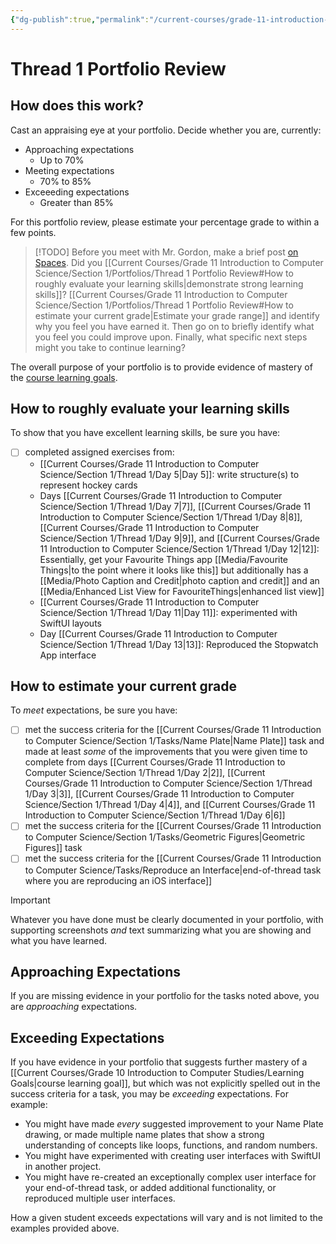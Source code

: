 ```yaml
---
{"dg-publish":true,"permalink":"/current-courses/grade-11-introduction-to-computer-science/section-1/portfolios/thread-1-portfolio-review/","tags":["ics3u"],"dgHomeLink":false}
---
```


# Thread 1 Portfolio Review
## How does this work?
Cast an appraising eye at your portfolio.  Decide whether you are, currently:

- Approaching expectations
	- Up to 70%
- Meeting expectations
	- 70% to 85%
- Exceeeding expectations
	- Greater than 85%

For this portfolio review, please estimate your percentage grade to within a few points.

> [!TODO]
> Before you meet with Mr. Gordon, make a brief post [on Spaces](https://ca.spacesedu.com/). Did you [[Current Courses/Grade 11 Introduction to Computer Science/Section 1/Portfolios/Thread 1 Portfolio Review#How to roughly evaluate your learning skills\|demonstrate strong learning skills]]? [[Current Courses/Grade 11 Introduction to Computer Science/Section 1/Portfolios/Thread 1 Portfolio Review#How to estimate your current grade\|Estimate your grade range]] and identify why you feel you have earned it. Then go on to briefly identify what you feel you could improve upon. Finally, what specific next steps might you take to continue learning?

The overall purpose of your portfolio is to provide evidence of mastery of the [course learning goals](https://www.russellgordon.ca/cs/learning-goals/learning-goals-for-grade-11/).

## How to roughly evaluate your learning skills

To show that you have excellent learning skills, be sure you have:
- [ ] completed assigned exercises from:
	- [[Current Courses/Grade 11 Introduction to Computer Science/Section 1/Thread 1/Day 5\|Day 5]]: write structure(s) to represent hockey cards
	- Days [[Current Courses/Grade 11 Introduction to Computer Science/Section 1/Thread 1/Day 7\|7]], [[Current Courses/Grade 11 Introduction to Computer Science/Section 1/Thread 1/Day 8\|8]], [[Current Courses/Grade 11 Introduction to Computer Science/Section 1/Thread 1/Day 9\|9]], and [[Current Courses/Grade 11 Introduction to Computer Science/Section 1/Thread 1/Day 12\|12]]: Essentially, get your Favourite Things app [[Media/Favourite Things\|to the point where it looks like this]] but additionally has a [[Media/Photo Caption and Credit\|photo caption and credit]] and an [[Media/Enhanced List View for FavouriteThings\|enhanced list view]]
	- [[Current Courses/Grade 11 Introduction to Computer Science/Section 1/Thread 1/Day 11\|Day 11]]: experimented with SwiftUI layouts
	- Day [[Current Courses/Grade 11 Introduction to Computer Science/Section 1/Thread 1/Day 13\|13]]: Reproduced the Stopwatch App interface

## How to estimate your current grade

To *meet* expectations, be sure you have:
- [ ] met the success criteria for the [[Current Courses/Grade 11 Introduction to Computer Science/Section 1/Tasks/Name Plate\|Name Plate]] task and made at least *some* of the improvements that you were given time to complete from days [[Current Courses/Grade 11 Introduction to Computer Science/Section 1/Thread 1/Day 2\|2]], [[Current Courses/Grade 11 Introduction to Computer Science/Section 1/Thread 1/Day 3\|3]],  [[Current Courses/Grade 11 Introduction to Computer Science/Section 1/Thread 1/Day 4\|4]], and [[Current Courses/Grade 11 Introduction to Computer Science/Section 1/Thread 1/Day 6\|6]]
- [ ] met the success criteria for the [[Current Courses/Grade 11 Introduction to Computer Science/Section 1/Tasks/Geometric Figures\|Geometric Figures]] task
- [ ] met the success criteria for the [[Current Courses/Grade 11 Introduction to Computer Science/Tasks/Reproduce an Interface\|end-of-thread task where you are reproducing an iOS interface]]

> [!IMPORTANT]
> Whatever you have done must be clearly documented in your portfolio, with supporting screenshots *and* text summarizing what you are showing and what you have learned.

## Approaching Expectations

If you are missing evidence in your portfolio for the tasks noted above, you are *approaching* expectations.

## Exceeding Expectations

If you have evidence in your portfolio that suggests further mastery of a [[Current Courses/Grade 10 Introduction to Computer Studies/Learning Goals\|course learning goal]], but which was not explicitly spelled out in the success criteria for a task, you may be *exceeding* expectations. For example:

- You might have made *every* suggested improvement to your Name Plate drawing, or made multiple name plates that show a strong understanding of concepts like loops, functions, and random numbers.
- You might have experimented with creating user interfaces with SwiftUI in another project.
- You might have re-created an exceptionally complex user interface for your end-of-thread task, or added additional functionality, or reproduced multiple user interfaces.

How a given student exceeds expectations will vary and is not limited to the examples provided above.